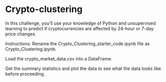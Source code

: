 # Crypto-clustering
In this challenge, you’ll use your knowledge of Python and unsupervised learning to predict if cryptocurrencies are affected by 24-hour or 7-day price changes.

Instructions: 
Rename the Crypto_Clustering_starter_code.ipynb file as Crypto_Clustering.ipynb.

Load the crypto_market_data.csv into a DataFrame.

Get the summary statistics and plot the data to see what the data looks like before proceeding.